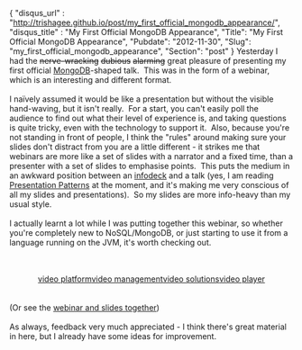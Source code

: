 {
 "disqus_url" : "http://trishagee.github.io/post/my_first_official_mongodb_appearance/",
 "disqus_title" : "My First Official MongoDB Appearance",
 "Title": "My First Official MongoDB Appearance",
 "Pubdate": "2012-11-30",
 "Slug": "my_first_official_mongodb_appearance",
 "Section": "post"
}
Yesterday I had the <strike>nerve-wracking</strike> <strike>dubious</strike> <strike>alarming</strike>&nbsp;great pleasure of presenting my first official <a href="http://www.mongodb.org/">MongoDB</a>-shaped talk. &nbsp;This was in the form of a webinar, which is an interesting and different format.<br /><br />I naïvely assumed it would be like a presentation but without the visible hand-waving, but it isn't really. &nbsp;For a start, you can't easily poll the audience to find out what their level of experience is, and taking questions is quite tricky, even with the technology to support it. &nbsp;Also, because you're not standing in front of people, I think the "rules" around making sure your slides don't distract from you are a little different - it strikes me that webinars are more like a set of slides with a narrator and a fixed time, than a presenter with a set of slides to emphasise points. &nbsp;This puts the medium in an awkward position between an <a href="http://martinfowler.com/bliki/Infodeck.html">infodeck</a> and a talk (yes, I am reading <a href="http://www.amazon.com/gp/product/0321820800/ref=as_li_qf_sp_asin_il_tl?ie=UTF8&amp;camp=1789&amp;creative=9325&amp;creativeASIN=0321820800&amp;linkCode=as2&amp;tag=trissramb-20">Presentation Patterns</a> at the moment, and it's making me very&nbsp;conscious&nbsp;of all my slides and presentations). &nbsp;So my slides are more info-heavy than my usual style.<br /><br />I actually learnt a lot while I was putting together this webinar, so whether you're completely new to NoSQL/MongoDB, or just starting to use it from a language running on the JVM, it's worth checking out.<br /><br /><br /><div style="align: center;"><div style="text-align: center;"><img border="0" height="0" src="http://c.gigcount.com/wildfire/IMP/CXNID=2000002.11NXC/bT*xJmx*PTEzNTQyNzA*MzcxMDEmcHQ9MTM1NDI3MDQ1MTI3MyZwPSZkPSZnPTImbz*1YzY5N2U3NzliYTc*ODk3YWExOGFlZjQx/MGYzODA5NiZvZj*w.gif" style="height: 0px; visibility: hidden; width: 0px;" width="0" /><object allowfullscreen="true" allownetworking="all" allowscriptaccess="always" data="http://www.kaltura.com/index.php/kwidget/wid/1_w86rx78e/uiconf_id/48501" height="330" id="kaltura_player_1354270434" name="kaltura_player_1354270434" type="application/x-shockwave-flash" width="400"><param name="allowScriptAccess" value="always" /><param name="allowNetworking" value="all" /><param name="allowFullScreen" value="true" /><param name="bgcolor" value="#000000" /><param name="movie" value="http://www.kaltura.com/index.php/kwidget/wid/1_w86rx78e/uiconf_id/48501"/><param name="flashVars" value=""/><a href="http://corp.kaltura.com">video platform</a><a href="http://corp.kaltura.com/video_platform/video_management">video management</a><a href="http://corp.kaltura.com/solutions/video_solution">video solutions</a><a href="http://corp.kaltura.com/video_platform/video_publishing">video player</a></object></div></div><br /><br />(Or see the <a href="http://is.gd/2OEqQf">webinar and slides together</a>)<br /><br />As always, feedback very much appreciated - I think there's great material in here, but I already have some ideas for improvement.
